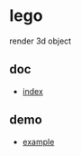 # lego

render 3d object

## doc
* [index](http://o6wj.github.io/lego/doc/index.html)

## demo
* [example](http://o6wj.github.io/lego/demo/2d.html)